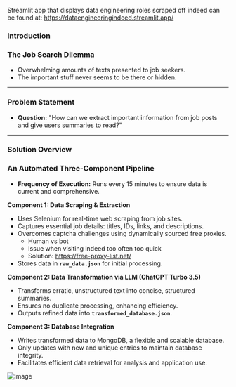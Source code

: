 Streamlit app that displays data engineering roles scraped off indeed can be found at: https://dataengineeringindeed.streamlit.app/

### **Introduction**

### **The Job Search Dilemma**

- Overwhelming amounts of texts presented to job seekers.
- The important stuff never seems to be there or hidden.

---

### **Problem Statement**

- **Question:** "How can we extract important information from job posts and give users summaries to read?"

---

### **Solution Overview**

### **An Automated Three-Component Pipeline**

- **Frequency of Execution:** Runs every 15 minutes to ensure data is current and comprehensive.

**Component 1: Data Scraping & Extraction**

- Uses Selenium for real-time web scraping from job sites.
- Captures essential job details: titles, IDs, links, and descriptions.
- Overcomes captcha challenges using dynamically sourced free proxies.
  - Human vs bot
  - Issue when visiting indeed too often too quick
  - Solution: https://free-proxy-list.net/
- Stores data in **`raw_data.json`** for initial processing.

**Component 2: Data Transformation via LLM (ChatGPT Turbo 3.5)**

- Transforms erratic, unstructured text into concise, structured summaries.
- Ensures no duplicate processing, enhancing efficiency.
- Outputs refined data into **`transformed_database.json`**.

**Component 3: Database Integration**

- Writes transformed data to MongoDB, a flexible and scalable database.
- Only updates with new and unique entries to maintain database integrity.
- Facilitates efficient data retrieval for analysis and application use.

![image](https://github.com/rrahmn/indeed_job_scraper/assets/125041778/2c2e27b2-7b12-4c4b-adab-0c6518741373)
